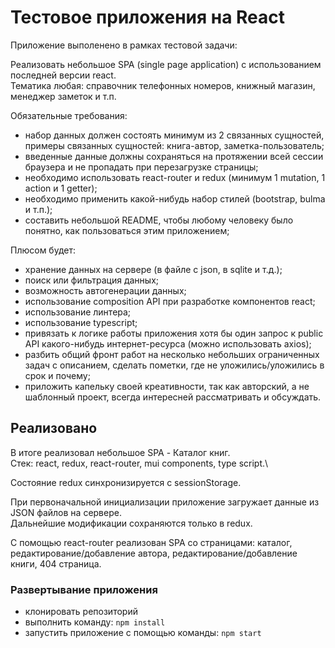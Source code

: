 # Тестовое приложения на React

Приложение выполенено в рамках тестовой задачи:

Реализовать небольшое SPA (single page application) с использованием последней версии react.\
Тематика любая: справочник телефонных номеров, книжный магазин, менеджер заметок и т.п.

Обязательные требования:

 - набор данных должен состоять минимум из 2 связанных сущностей, примеры связанных сущностей: книга-автор, заметка-пользователь;
 - введенные данные должны сохраняться на протяжении всей сессии браузера и не пропадать при перезагрузке страницы;
 - необходимо использовать react-router и redux (минимум 1 mutation, 1 action и 1 getter);
 - необходимо применить какой-нибудь набор стилей (bootstrap, bulma и т.п.);
 - составить небольшой README, чтобы любому человеку было понятно, как пользоваться этим приложением;

Плюсом будет:

 - хранение данных на сервере (в файле с json, в sqlite и т.д.);
 - поиск или фильтрация данных;
 - возможность автогенерации данных;
 - использование composition API при разработке компонентов react;
 - использование линтера;
 - использование typescript;
 - привязать к логике работы приложения хотя бы один запрос к public API какого-нибудь интернет-ресурса (можно использовать axios);
 - разбить общий фронт работ на несколько небольших ограниченных задач с описанием, сделать пометки, где не уложились/уложились в срок и почему;
 - приложить капельку своей креативности, так как авторский, а не шаблонный проект, всегда интересней рассматривать и обсуждать.

## Реализовано

В итоге реализовал небольшое SPA - Каталог книг.\
Стек: react, redux, react-router, mui components, type script.\

Состояние redux синхронизируется с sessionStorage.

При первоначальной инициализации приложение загружает данные из JSON файлов на сервере.\
Дальнейшие модификации сохраняются только в redux.

С помощью react-router реализован SPA со страницами: каталог, редактирование/добавление автора, редактирование/добавление книги, 404 страница.

### Развертывание приложения

- клонировать репозиторий
- выполнить команду: `npm install`
- запустить приложение с помощью команды: `npm start`
